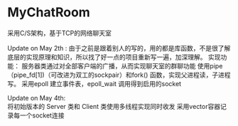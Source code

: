 # MyChatRoom
 采用C/S架构，基于TCP的网络聊天室
   
   
Update on May 2th :
    由于之前是跟着别人的写的，用的都是库函数，不是很了解底层的实现原理和知识，所以找了好一点的项目重新写一遍，加深理解。
    实现功能：
	服务器类通过对全部客户端的广播，从而实现聊天室的群聊功能
	使用pipe（pipe_fd[1])（可改进为双工的sockpair）和fork() 函数，实现父进程读，子进程写。 
 	采用epoll 建立事件表，epoll_wait 调用得到启用的socket
    
    
Update on May 4th:    
  	将初始版本的 Server 类和 Client 类使用多线程实现同时收发
	采用vector容器记录每一个socket连接    

